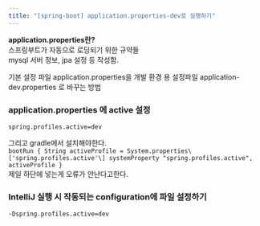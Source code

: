 ```yaml
---
title: "[spring-boot] application.properties-dev로 실행하기"
---
```


**application.properties란?**  
스프링부트가 자동으로 로딩되기 위한 규약들  
mysql 서버 정보, jpa 설정 등 작성함.

기본 설정 파일 application.properties을 개발 환경 용 설정파일 application-dev.properties 로 바꾸는 방법

### application.properties 에 active 설정

`spring.profiles.active=dev`

그리고 gradle에서 설치해야한다.  
`bootRun { String activeProfile = System.properties\['spring.profiles.active'\] systemProperty "spring.profiles.active", activeProfile }`  
제일 하단에 넣는게 오류가 안난다고한다.

### IntelliJ 실행 시 작동되는 configuration에 파일 설정하기

`-Dspring.profiles.active=dev`
